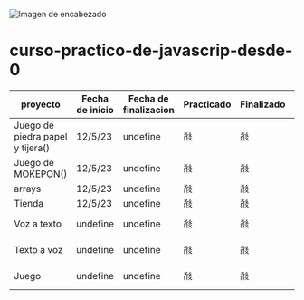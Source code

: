![Imagen de encabezado](https://www.freepik.es/fotos-vectores-gratis/fondo-rojo.)


# curso-practico-de-javascrip-desde-0

 | proyecto | Fecha de inicio | Fecha de finalizacion | Practicado | Finalizado | codigo| Demo
| ------ | ----- | ---------- | ---------- | ---- | ----| ----
|Juego de piedra papel y tijera() |  12/5/23 | undefine| &#97545;|&#97545;|https://github.com/Angelyzz/piedra-papel-y-tijera| https://angelyzz.github.io/piedra-papel-y-tijera/pidrapepeltijera.html
|Juego de MOKEPON()|  12/5/23 | undefine|&#97545;|&#97545;|https://github.com/Angelyzz/MOKEPON| https://angelyzz.github.io/MOKEPON/mokepon.html
|arrays|  12/5/23 | undefine| &#97545;|&#97545;|
|Tienda |  12/5/23 | undefine| &#97545;|&#97545;|https://github.com/Angelyzz/tienda.git|https://angelyzz.github.io/tienda/
|Voz a texto| undefine | undefine|&#97545;|&#97545;|https://github.com/Angelyzz/voz-a-texto.git|https://angelyzz.github.io/voz-a-texto/
|Texto a voz|undefine| undefine | &#97545;|&#97545;|https://github.com/Angelyzz/Texto-a-voz.git|https://angelyzz.github.io/Texto-a-voz/
|Juego |undefine| undefine | &#97545;|&#97545;|https://github.com/Angelyzz/Juego-creado-con-phasser.git| https://angelyzz.github.io/Juego-creado-con-phasser/


